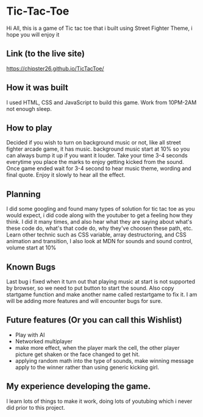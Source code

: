 # Tic-Tac-Toe

Hi All, this is a game of Tic tac toe that i built using Street Fighter Theme, i hope you will enjoy it

## Link (to the live site)

https://chipster26.github.io/TicTacToe/

## How it was built 

I used HTML, CSS and JavaScript to build this game. Work from 10PM-2AM not enough sleep.


## How to play 
Decided if you wish to turn on background music or not, like all street fighter arcade game, it has music.
background music start at 10% so you can always bump it up if you want it louder.
Take your time 3-4 seconds everytime you place the marks to enjoy getting kicked from the sound.
Once game ended wait for 3-4 second to hear music theme, wording and final quote.
Enjoy it slowly to hear all the effect.

## Planning
I did some googling and found many types of solution for tic tac toe as you would expect, i did code along with the youtuber to get a feeling how they think.
I did it many times, and also hear what they are saying about what's these code do, what's that code do, why they've choosen these path, etc. Learn other technic
such as CSS variable, array destructoring, and CSS animation and transition, I also look at MDN for sounds and sound control, volume start at 10%

## Known Bugs
Last bug i fixed when it turn out that playing music at start is not supported by browser, so we need to put button to start the sound.
Also copy startgame function and make another name called restartgame to fix it. I am will be adding more features and will encounter bugs for sure.


## Future features (Or you can call this Wishlist)
- Play with AI
- Networked multiplayer
- make more effect, when the player mark the cell, the other player picture get shaken or the face changed to get hit.
- applying random math into the type of sounds, make winning message apply to the winner rather than using generic kicking girl.

## My experience developing the game.
I learn lots of things to make it work, doing lots of youtubing which i never did prior to this project.
